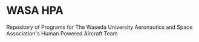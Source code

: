 # WASA HPA
Repository of Programs for The Waseda University Aeronautics and Space Association's Human Powered Aircraft Team
